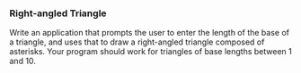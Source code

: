 ### Right-angled Triangle 

Write an application that prompts the user to enter the length of
the base of a triangle, and uses that to draw a right-angled triangle composed of asterisks. Your
program should work for triangles of base lengths between 1 and 10.